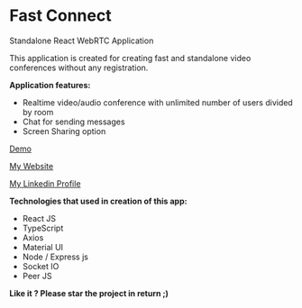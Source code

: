 # Fast Connect
Standalone React WebRTC Application

This application is created for creating fast and standalone video conferences without any registration.

**Application features:**
- Realtime video/audio conference with unlimited number of users divided by room
- Chat for sending messages
- Screen Sharing option

[Demo](https://https://serene-refuge-81999.herokuapp.com/)

[My Website](https://huseyn0w.github.io/)

[My Linkedin Profile](https://linkedin.com/in/huseyn0w)


**Technologies that used in creation of this app:**
- React JS
- TypeScript
- Axios
- Material UI
- Node / Express js
- Socket IO
- Peer JS

**Like it ? Please star the project in return ;)**